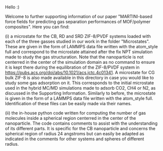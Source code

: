 Hello :)

Welcome to further supporting information of our paper "MARTINI-based force fields for predicting gas separation performances of MOF/polymer composites". Here you can find: 

(i) a microstate for the CB, RD and SRD ZIF-8/PVDF systems loaded with each of the three gasses studied in our work in the folder "Microstates". These are given in the form of LAMMPS data file written with the atom_style full and correspond to the microstate attained after the fix NPT simulation made to study the gas structuration. Note that the nanoparticle is not centerred in the center of the simulation domain as no command to ensure it is kept there during the equilibration of the ZIF-8/PVDF system in https://pubs.acs.org/doi/abs/10.1021/acs.jctc.4c01341. A microstate for CG bulk ZIF-8 is also made available in this directory in case you would like to study some gas adsorption on it. This corresponds to the initial microstate used in the hybrid MC/MD simulations made to adsorb CO2, CH4 or N2, as discussed in the Supporting Information. Similarly to before, the microstate is given in the form of a LAMMPS data file written with the atom_style full. Identification of these files can be easily made via their names.

(ii) the in-house python code written for computing the number of gas molecules inside a spherical region centerred in the center of the nanoparticle. The code contains comments to assist with the understanding of its different parts. It is specific for the CB nanoparticle and concerns the spherical region of radius 24 angstroms but can easily be adapted as indicated in the comments for other systems and spheres of different radius.
